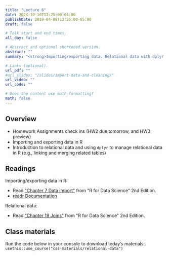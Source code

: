 ```yaml
---
title: "Lecture 6"
date: 2024-10-16T12:25:00-05:00
publishDate: 2019-04-08T12:25:00-05:00
draft: false

# Talk start and end times.
all_day: false

# Abstract and optional shortened version.
abstract: ""
summary: "<strong>Importing/exporting data. Relational data with dplyr.</strong>"

# Links (optional).
url_pdf: ""
#url_slides: "/slides/import-data-and-cleaning/"
url_video: ""
url_code: ""

# Does the content use math formatting?
math: false
---
```




<!-- NOTES FOR ME FALL 2024 PLANNING
NEEDS REVIEW: Move to this lecture the materials from current folder called relational-data and related slides linked there, which was lecture 7 this summer 
-->


## Overview

* Homework Assignments check ins (HW2 due tomorrow, and HW3 preview)
* Importing and exporting data in R
* Introduction to relational data and using `dplyr` to manage relational data in R (e.g., linking and merging related tables)


## Readings

Importing/exporting data in R:
* Read ["Chapter 7 Data import"](https://r4ds.hadley.nz/data-import.html) from "R for Data Science" 2nd Edition. 
* [readr Documentation](https://readr.tidyverse.org/index.html)

Relational data:
* Read ["Chapter 19 Joins"](https://r4ds.hadley.nz/joins) from "R for Data Science" 2nd Edition. 


## Class materials

<!--
In-class materials (exercises and code) will be posted here shortly before class.
-->

Run the code below in your console to download today’s materials: `usethis::use_course("css-materials/relational-data")`

